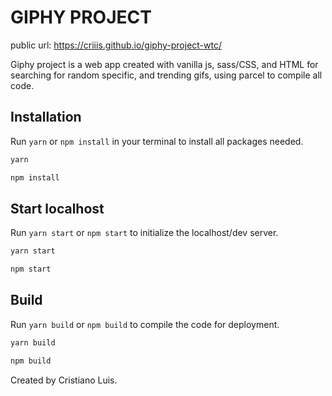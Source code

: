 # GIPHY PROJECT
public url: https://criiis.github.io/giphy-project-wtc/

Giphy project is a web app created with vanilla js, sass/CSS, and HTML for searching for random specific, and trending gifs, using parcel to compile all code.

## Installation

Run ```yarn``` or ```npm install``` in your terminal to install all packages needed.

```bash
yarn
```
```bash
npm install
```

## Start localhost
Run ```yarn start``` or ```npm start``` to initialize the localhost/dev server.

```bash
yarn start
```
```bash
npm start
```

## Build
Run ```yarn build``` or ```npm build``` to compile the code for deployment.

```bash
yarn build
```
```bash
npm build
```

Created by Cristiano Luis.
